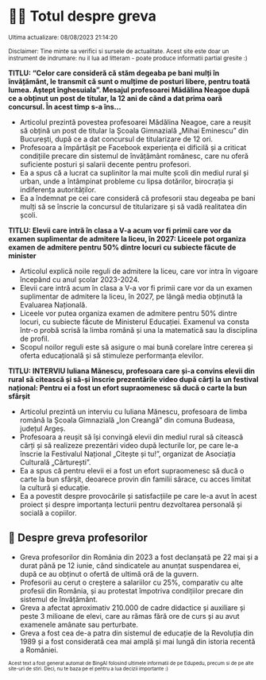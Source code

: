 # 👩‍🏫 Totul despre greva
<sub>Ultima actualizare: 08/08/2023 21:14:20</sub>

<sub>Disclaimer: Tine minte sa verifici si sursele de actualitate. Acest site este doar un instrument de indrumare: nu il lua ad litteram - poate produce informatii partial gresite :)</sub>

**TITLU: “Celor care consideră că stăm degeaba pe bani mulți în învățământ, le transmit că sunt o mulțime de posturi libere,  pentru toată lumea. Aștept înghesuiala”.  Mesajul profesoarei Mădălina Neagoe după ce a obținut un post de titular, la 12 ani de când a dat prima oară concursul. În acest timp s-a îns...**
- Articolul prezintă povestea profesoarei Mădălina Neagoe, care a reușit să obțină un post de titular la Școala Gimnazială „Mihai Eminescu” din București, după ce a dat concursul de titularizare de 12 ori.
- Profesoara a împărtășit pe Facebook experiența ei dificilă și a criticat condițiile precare din sistemul de învățământ românesc, care nu oferă suficiente posturi și salarii decente pentru profesori.
- Ea a spus că a lucrat ca suplinitor la mai multe școli din mediul rural și urban, unde a întâmpinat probleme cu lipsa dotărilor, birocrația și indiferența autorităților.
- Ea a îndemnat pe cei care consideră că profesorii stau degeaba pe bani mulți să se înscrie la concursul de titularizare și să vadă realitatea din școli.

**TITLU: Elevii care intră în clasa a V-a acum vor fi primii care vor da examen suplimentar de admitere la liceu, în 2027: Liceele pot organiza examen de admitere pentru 50% dintre locuri cu subiecte făcute de minister**
- Articolul explică noile reguli de admitere la liceu, care vor intra în vigoare începând cu anul școlar 2023-2024.
- Elevii care intră acum în clasa a V-a vor fi primii care vor da un examen suplimentar de admitere la liceu, în 2027, pe lângă media obținută la Evaluarea Națională.
- Liceele vor putea organiza examen de admitere pentru 50% dintre locuri, cu subiecte făcute de Ministerul Educației. Examenul va consta într-o probă scrisă la limba română și una la matematică sau la disciplina de profil.
- Scopul noilor reguli este să asigure o mai bună corelare între cererea și oferta educațională și să stimuleze performanța elevilor.

**TITLU: INTERVIU Iuliana Mănescu, profesoara care și-a convins elevii din rural să citească și să-și înscrie prezentările video după cărți la un festival național: Pentru ei a fost un efort supraomenesc să ducă o carte la bun sfârșit**
- Articolul prezintă un interviu cu Iuliana Mănescu, profesoara de limba română la Școala Gimnazială „Ion Creangă” din comuna Budeasa, județul Argeș.
- Profesoara a reușit să își convingă elevii din mediul rural să citească cărți și să realizeze prezentări video după lecturile lor, pe care le-a înscrie la Festivalul Național „Citește și tu!”, organizat de Asociația Culturală „Cărturești”.
- Ea a spus că pentru elevii ei a fost un efort supraomenesc să ducă o carte la bun sfârșit, deoarece provin din familii sărace, cu acces limitat la cultură și educație.
- Ea a povestit despre provocările și satisfacțiile pe care le-a avut în acest proiect și despre importanța lecturii pentru dezvoltarea personală și socială a copiilor.

## 🏫 Despre greva profesorilor
- Greva profesorilor din România din 2023 a fost declanșată pe 22 mai și a durat până pe 12 iunie, când sindicatele au anunțat suspendarea ei, după ce au obținut o ofertă de ultimă oră de la guvern.
- Profesorii au cerut o creștere a salariilor cu 25%, comparativ cu alte profesii din România, și au protestat împotriva condițiilor precare din sistemul de învățământ.
- Greva a afectat aproximativ 210.000 de cadre didactice și auxiliare și peste 3 milioane de elevi, care au rămas fără ore de curs și au avut examenele amânate sau perturbate.
- Greva a fost cea de-a patra din sistemul de educație de la Revoluția din 1989 și a fost considerată cea mai amplă și mai lungă din istoria recentă a României.


<sub><sub>Acest text a fost generat automat de BingAI folosind ultimele informatii de pe Edupedu, precum si de pe alte site-uri de stiri. Deci, nu te baza pe el pentru a lua decizii importante :)</sub></sub>